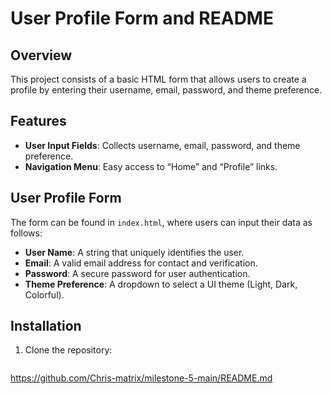 # User Profile Form and README

## Overview
This project consists of a basic HTML form that allows users to create a profile by entering their username, email, password, and theme preference. 

## Features
- **User Input Fields**: Collects username, email, password, and theme preference.
- **Navigation Menu**: Easy access to “Home” and “Profile” links.

## User Profile Form
The form can be found in `index.html`, where users can input their data as follows:
- **User Name**: A string that uniquely identifies the user.
- **Email**: A valid email address for contact and verification.
- **Password**: A secure password for user authentication.
- **Theme Preference**: A dropdown to select a UI theme (Light, Dark, Colorful).

## Installation
1. Clone the repository:
   ```bash
https://github.com/Chris-matrix/milestone-5-main/README.md
